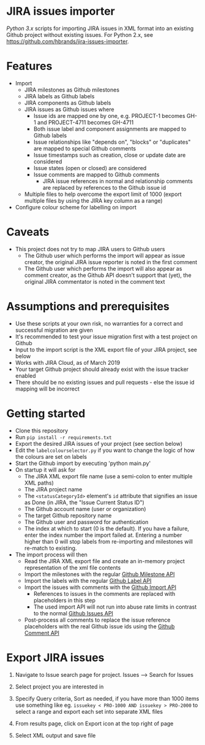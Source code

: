 # JIRA issues importer

*Python 3.x* scripts for importing JIRA issues in XML format into an existing Github project without existing issues.  For Python 2.x, see https://github.com/hbrands/jira-issues-importer.

# Features

* Import
  * JIRA milestones as Github milestones
  * JIRA labels as Github labels
  * JIRA components as Github labels
  * JIRA issues as Github issues where
    * Issue ids are mapped one by one, e.g. PROJECT-1 becomes GH-1 and PROJECT-4711 becomes GH-4711
    * Both issue label and component assignments are mapped to Github labels
    * Issue relationships like "depends on", "blocks" or "duplicates" are mapped to special Github comments
    * Issue timestamps such as creation, close or update date are considered
    * Issue states (open or closed) are considered
    * Issue comments are mapped to Github comments
      * JIRA issue references in normal and relationship comments are replaced by references to the Github issue id    
  * Multiple files to help overcome the export limit of 1000 (export multiple files by using the JIRA key column as a range)    
* Configure colour scheme for labelling on import

# Caveats
 * This project does not try to map JIRA users to Github users
   * The Github user which performs the import will appear as issue creator, the original JIRA issue reporter is noted in the first comment
   * The Github user which performs the import will also appear as comment creator, as the Github API doesn't support that (yet),
     the original JIRA commentator is noted in the comment text

# Assumptions and prerequisites

* Use these scripts at your own risk, no warranties for a correct and successful migration are given
* It's recommended to test your issue migration first with a test project on Github
* Input to the import script is the XML export file of your JIRA project, see below
* Works with JIRA Cloud, as of March 2019
* Your target Github project should already exist with the issue tracker enabled
* There should be no existing issues and pull requests - else the issue id mapping will be incorrect

# Getting started

* Clone this repository
* Run `pip install -r requirements.txt`
* Export the desired JIRA issues of your project (see section below)
* Edit the `labelcolourselector.py` if you want to change the logic of how the colours are set on labels
* Start the Github import by executing 'python main.py'
* On startup it will ask for
  * The JIRA XML export file name (use a semi-colon to enter multiple XML paths)
  * The JIRA project name
  * The `<statusCategoryId>` element's `id` attribute that signifies an issue as Done (in JIRA, the "Issue Current Status ID")
  * The Github account name (user or organization)
  * The target Github repository name
  * The Github user and password for authentication
  * The index at which to start (0 is the default).  If you have a failure, enter the index number the import failed at.  Entering a number higher than 0 will stop labels from re-importing and milestones will re-match to existing.
* The import process will then
  * Read the JIRA XML export file and create an in-memory project representation of the xml file contents
  * Import the milestones with the regular [Github Milestone API](https://developer.github.com/v3/issues/milestones/)
  * Import the labels with the regular [Github Label API](https://developer.github.com/v3/issues/labels/)
  * Import the issues with comments with the [Github Import API](https://gist.github.com/jonmagic/5282384165e0f86ef105)
    * References to issues in the comments are replaced with placeholders in this step
    * The used import API will not run into abuse rate limits in contrast to the normal [Github Issues API](https://developer.github.com/v3/issues/)
  * Post-process all comments to replace the issue reference placeholders with the real Github issue ids using the [Github Comment API](https://developer.github.com/v3/issues/comments/)

# Export JIRA issues

1. Navigate to Issue search page for project. Issues --> Search for Issues

1. Select project you are interested in

1. Specify Query criteria, Sort as needed, if you have more than 1000 items use something like eg. `issuekey < PRO-1000 AND issuekey > PRO-2000` to select a range and export each set into separate XML files

1. From results page, click on Export icon at the top right of page

1. Select XML output and save file
